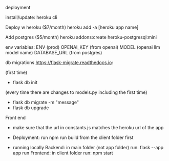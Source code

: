 deployment

install/update: heroku cli

Deploy w heroku ($7/month)
heroku add -a [heroku app name]

Add postgres ($5/month)
heroku addons:create heroku-postgresql:mini

env variables:
ENV (prod)
OPENAI_KEY (from openai)
MODEL (openai llm model name)
DATABASE_URL (from postgres)

db migrations https://flask-migrate.readthedocs.io:

(first time)

- flask db init

(every time there are changes to models.py including the first time)

- flask db migrate -m "message"
- flask db upgrade

Front end

- make sure that the url in constants.js matches the heroku url of the app
- Deployment: run npm run build from the client folder first

- running locally
  Backend: in main folder (not app folder) run: flask --app app run
  Frontend: in client folder run: npm start
